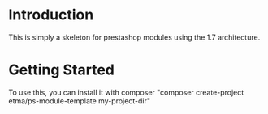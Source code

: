 # Introduction 
This is simply a skeleton for prestashop modules using the 1.7 architecture.

# Getting Started
To use this, you can install it with composer "composer create-project etma/ps-module-template my-project-dir"
